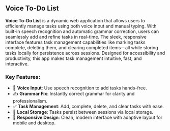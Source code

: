 ## Voice To-Do List

**Voice To-Do List** is a dynamic web application that allows users to efficiently manage tasks using both voice input and manual typing. With built-in speech recognition and automatic grammar correction, users can seamlessly add and refine tasks in real-time. The sleek, responsive interface features task management capabilities like marking tasks complete, deleting them, and clearing completed items—all while storing tasks locally for persistence across sessions. Designed for accessibility and productivity, this app makes task management intuitive, fast, and interactive.

### Key Features:
- 🎤 **Voice Input**: Use speech recognition to add tasks hands-free.
- ✍️ **Grammar Fix**: Instantly correct grammar for clarity and professionalism.
- ✅ **Task Management**: Add, complete, delete, and clear tasks with ease.
- 💾 **Local Storage**: Tasks persist between sessions via local storage.
- 🎨 **Responsive Design**: Clean, modern interface with adaptive layout for mobile and desktop.
